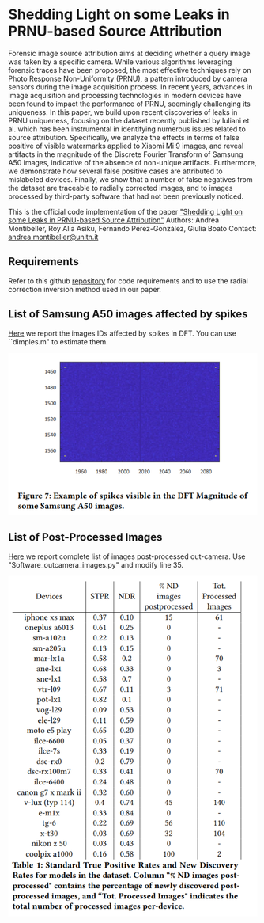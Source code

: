 # Shedding Light on some Leaks in PRNU-based Source Attribution

Forensic image source attribution aims at deciding whether a query
image was taken by a specific camera. While various algorithms
leveraging forensic traces have been proposed, the most effective
techniques rely on Photo Response Non-Uniformity (PRNU), a pattern introduced by camera sensors during the image acquisition
process. In recent years, advances in image acquisition and processing technologies in modern devices have been found to impact
the performance of PRNU, seemingly challenging its uniqueness.
In this paper, we build upon recent discoveries of leaks in PRNU
uniqueness, focusing on the dataset recently published by Iuliani
et al. which has been instrumental in identifying numerous issues
related to source attribution. Specifically, we analyze the effects in
terms of false positive of visible watermarks applied to Xiaomi Mi 9
images, and reveal artifacts in the magnitude of the Discrete Fourier
Transform of Samsung A50 images, indicative of the absence of
non-unique artifacts. Furthermore, we demonstrate how several
false positive cases are attributed to mislabeled devices. Finally, we
show that a number of false negatives from the dataset are traceable
to radially corrected images, and to images processed by third-party
software that had not been previously noticed.

This is the official code implementation of the paper ["Shedding Light on some Leaks in PRNU-based Source Attribution"](https://dl.acm.org/doi/pdf/10.1145/3658664.3659654)
Authors: Andrea Montibeller, Roy Alia Asiku, Fernando Pérez-González, Giulia Boato
Contact: andrea.montibeller@unitn.it

## Requirements

Refer to this github [repository](https://github.com/AMontiB/AdaptivePRNUCameraAttribution) for code requirements and to use the radial correction inversion method used in our paper.

## List of Samsung A50 images affected by spikes
[Here](https://github.com/AMontiB/PRNULeaks/blob/main/) we report the images IDs affected by spikes in DFT. You can use ``dimples.m" to estimate them.

![Spikes](https://github.com/AMontiB/PRNULeaks/blob/main/figures/Samsung_A50_spikes.png?raw=true)

## List of Post-Processed Images
[Here](https://github.com/AMontiB/PRNULeaks/blob/main/list_postprocessed_dev.csv) we report complete list of images post-processed out-camera. Use "Software_outcamera_images.py" and modify line 35.


![Table](https://github.com/AMontiB/PRNULeaks/blob/main/figures/STPR_vs_NDR.png?raw=true)

